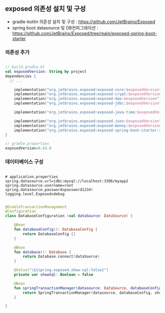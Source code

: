 ## exposed 의존성 설치 및 구성

- gradle-kotlin 의존성 설치 및 구성
  : https://github.com/JetBrains/Exposed
- spring boot datasource 및 DB컨피그레이션
  : https://github.com/JetBrains/Exposed/tree/main/exposed-spring-boot-starter

### 의존성 추가

```kotlin

// build.gradle.kt
val exposedVersion: String by project
dependencies {
  // ...

	implementation("org.jetbrains.exposed:exposed-core:$exposedVersion")
	implementation("org.jetbrains.exposed:exposed-crypt:$exposedVersion")
	implementation("org.jetbrains.exposed:exposed-dao:$exposedVersion")
	implementation("org.jetbrains.exposed:exposed-jdbc:$exposedVersion")

	implementation("org.jetbrains.exposed:exposed-java-time:$exposedVersion")

	implementation("org.jetbrains.exposed:exposed-json:$exposedVersion")
	implementation("org.jetbrains.exposed:exposed-money:$exposedVersion")
	implementation("org.jetbrains.exposed:exposed-spring-boot-starter:$exposedVersion")
}

// gradle.properties
exposedVersion=0.43.0

```

### 데이터베이스 구성

```properties

# application.properties
spring.datasource.url=jdbc:mysql://localhost:3306/myapp2
spring.datasource.username=root
spring.datasource.password=password1234!
logging.level.Exposed=debug

```

```kotlin

@EnableTransactionManagement
@Configuration
class DatabaseConfiguration (val dataSource: DataSource) {

    @Bean
    fun databaseConfig(): DatabaseConfig {
        return DatabaseConfig {}
    }

    @Bean
    fun database(): Database {
        return Database.connect(dataSource)
    }

    @Value("\${spring.exposed.show-sql:false}")
    private var showSql: Boolean = false

    @Bean
    fun springTransactionManager(datasource: DataSource, databaseConfig: DatabaseConfig): SpringTransactionManager {
        return SpringTransactionManager(datasource, databaseConfig, showSql)
    }

}


```

